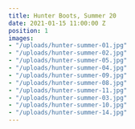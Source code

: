 ```yaml
---
title: Hunter Boots, Summer 20
date: 2021-01-15 11:00:00 Z
position: 1
images:
- "/uploads/hunter-summer-01.jpg"
- "/uploads/hunter-summer-02.jpg"
- "/uploads/hunter-summer-05.jpg"
- "/uploads/hunter-summer-04.jpg"
- "/uploads/hunter-summer-09.jpg"
- "/uploads/hunter-summer-08.jpg"
- "/uploads/hunter-summer-11.jpg"
- "/uploads/hunter-summer-03.jpg"
- "/uploads/hunter-summer-10.jpg"
- "/uploads/hunter-summer-14.jpg"
---
```


